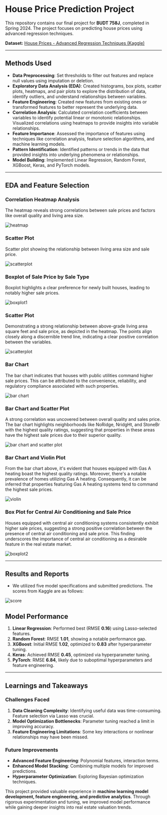 # House Price Prediction Project

This repository contains our final project for **BUDT 758J**, completed in Spring 2024. The project focuses on predicting house prices using advanced regression techniques.

**Dataset:** [House Prices - Advanced Regression Techniques (Kaggle)](https://www.kaggle.com/competitions/house-prices-advanced-regression-techniques)

---

## Methods Used
- **Data Preprocessing**: Set thresholds to filter out features and replace null values using imputation or deletion.
- **Exploratory Data Analysis (EDA)**: Created histograms, box plots, scatter plots, heatmaps, and pair plots to explore the distribution of data, identify outliers, and understand relationships between variables.
- **Feature Engineering**: Created new features from existing ones or transformed features to better represent the underlying data.
- **Correlation Analysis**: Calculated correlation coefficients between variables to identify potential linear or monotonic relationships. Visualized correlations using heatmaps to provide insights into variable relationships.
- **Feature Importance**: Assessed the importance of features using techniques like correlation analysis, feature selection algorithms, and machine learning models.
- **Pattern Identification**: Identified patterns or trends in the data that provided insights into underlying phenomena or relationships.
- **Model Building**: Implemented Linear Regression, Random Forest, XGBoost, Keras, and PyTorch models.

---

## EDA and Feature Selection

### **Correlation Heatmap Analysis**
The heatmap reveals strong correlations between sale prices and factors like overall quality and living area size.

![heatmap](https://github.com/user-attachments/assets/964a7466-d697-4641-9b58-8ea20641a6a8)

### **Scatter Plot**
Scatter plot showing the relationship between living area size and sale price.

![scatterplot](https://github.com/user-attachments/assets/d9d5c00e-55f1-4ef7-b606-6f991c288afa)

### **Boxplot of Sale Price by Sale Type**
Boxplot highlights a clear preference for newly built houses, leading to notably higher sale prices.

![boxplot1](https://github.com/user-attachments/assets/00994238-c1bc-4be7-aef3-f9fc595d50a6)

### **Scatter Plot**
Demonstrating a strong relationship between above-grade living area square feet and sale price, as depicted in the heatmap. The points align closely along a discernible trend line, indicating a clear positive correlation between the variables.

![scatterplot](https://github.com/user-attachments/assets/4d7e71fa-7927-4012-b854-775e07053984)

### **Bar Chart**
The bar chart indicates that houses with public utilities command higher sale prices. This can be attributed to the convenience, reliability, and regulatory compliance associated with such properties.

![bar chart](https://github.com/user-attachments/assets/6c447d68-b0eb-4d2d-895c-2178f7dae3d4)

### **Bar Chart and Scatter Plot**
A strong correlation was uncovered between overall quality and sales price. The bar chart highlights neighborhoods like NoRidge, NridgHt, and StoneBr with the highest quality ratings, suggesting that properties in these areas have the highest sale prices due to their superior quality.

![bar chart and scatter plot](https://github.com/user-attachments/assets/0e5eab08-eb96-4b9f-a3f7-547acdb698c8)

### **Bar Chart and Violin Plot**
From the bar chart above, it's evident that houses equipped with Gas A heating boast the highest quality ratings. Moreover, there's a notable prevalence of homes utilizing Gas A heating. Consequently, it can be inferred that properties featuring Gas A heating systems tend to command the highest sale prices.

![violin](https://github.com/user-attachments/assets/44f30002-5d1f-46c3-8c5f-7a5db2b931f2)

### **Box Plot for Central Air Conditioning and Sale Price**
Houses equipped with central air conditioning systems consistently exhibit higher sale prices, suggesting a strong positive correlation between the presence of central air conditioning and sale price. This finding underscores the importance of central air conditioning as a desirable feature in the real estate market.

![boxplot2](https://github.com/user-attachments/assets/82910b91-98b3-402d-8696-78f71710bbab)

---

## Results and Reports

- We utilized five model specifications and submitted predictions. The scores from Kaggle are as follows:

![score](https://github.com/user-attachments/assets/d47b9bb9-3440-462d-87da-07d8af8f35b9)

## **Model Performance**

1. **Linear Regression**: Performed best (RMSE **0.16**) using Lasso-selected features.
2. **Random Forest**: RMSE **1.01**, showing a notable performance gap.
3. **XGBoost**: Initial RMSE **1.02**, optimized to **0.83** after hyperparameter tuning.
4. **Keras**: Achieved RMSE **0.45**, optimized via hyperparameter tuning.
5. **PyTorch**: RMSE **6.84**, likely due to suboptimal hyperparameters and feature engineering.

---

## Learnings and Takeaways

### **Challenges Faced**
1. **Data Cleaning Complexity**: Identifying useful data was time-consuming. Feature selection via Lasso was crucial.
2. **Model Optimization Bottlenecks**: Parameter tuning reached a limit in improving accuracy.
3. **Feature Engineering Limitations**: Some key interactions or nonlinear relationships may have been missed.

### **Future Improvements**
- **Advanced Feature Engineering**: Polynomial features, interaction terms.
- **Enhanced Model Stacking**: Combining multiple models for improved predictions.
- **Hyperparameter Optimization**: Exploring Bayesian optimization techniques.

This project provided valuable experience in **machine learning model development, feature engineering, and predictive analytics**. Through rigorous experimentation and tuning, we improved model performance while gaining deeper insights into real estate valuation trends.
